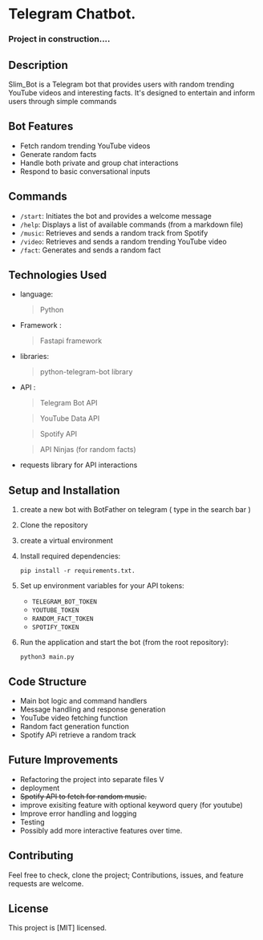 # Telegram Chatbot.

### Project in construction....

## Description
Slim_Bot is a Telegram bot that provides users with random trending YouTube videos and interesting facts. It's designed to entertain and inform users through simple commands

## Bot Features
- Fetch random trending YouTube videos
- Generate random facts
- Handle both private and group chat interactions
- Respond to basic conversational inputs

## Commands
- `/start`: Initiates the bot and provides a welcome message
- `/help`: Displays a list of available commands (from a markdown file)
- `/music`: Retrieves and sends a random track from Spotify
- `/video`: Retrieves and sends a random trending YouTube video
- `/fact`: Generates and sends a random fact

## Technologies Used

- language:
   > Python
- Framework : 
   > Fastapi framework

- libraries:
   > python-telegram-bot library

- API : 
   > Telegram Bot API 

   > YouTube Data API

   > Spotify API

   > API Ninjas (for random facts)

- requests library for API interactions


## Setup and Installation
1. create a new bot with BotFather on telegram ( type in the search bar )
2. Clone the repository 
3. create a virtual environment
4. Install required dependencies:

   ```
   pip install -r requirements.txt.
   ```
   
5. Set up environment variables for your API tokens:
   - `TELEGRAM_BOT_TOKEN`
   - `YOUTUBE_TOKEN`
   - `RANDOM_FACT_TOKEN`
   - `SPOTIFY_TOKEN`

6. Run the application and start the bot (from the root repository):
   ```
   python3 main.py
   ```


## Code Structure

- Main bot logic and command handlers
- Message handling and response generation
- YouTube video fetching function
- Random fact generation function
- Spotify APi retrieve a random track

## Future Improvements

- Refactoring the project into separate files V
- deployment 
- ~~Spotify API to fetch for random music.~~
- improve exisiting feature with optional keyword query (for youtube)
- Improve error handling and logging
- Testing
- Possibly add more interactive features over time.

## Contributing

Feel free to check, clone the project; Contributions, issues, and feature requests are welcome.

## License

This project is [MIT] licensed.
